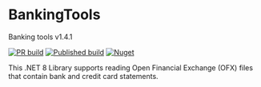 # BankingTools
Banking tools v1.4.1

[![PR build](https://github.com/jim-dale/BankingTools/actions/workflows/ofxnet-pr.yml/badge.svg)](https://github.com/jim-dale/BankingTools/actions/workflows/ofxnet-pr.yml)
[![Published build](https://github.com/jim-dale/BankingTools/actions/workflows/ofxnet-publish.yml/badge.svg)](https://github.com/jim-dale/BankingTools/actions/workflows/ofxnet-publish.yml)
[![Nuget](https://img.shields.io/nuget/v/OfxNet)](https://www.nuget.org/packages/OfxNet/)

This .NET 8 Library supports reading Open Financial Exchange (OFX) files that contain bank and credit card statements.
